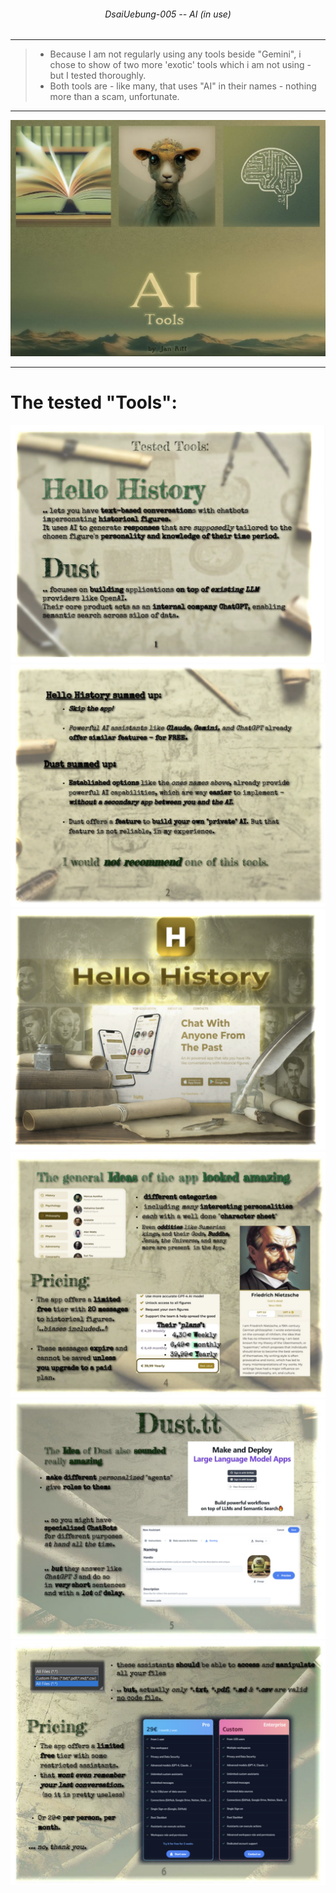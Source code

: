 ###### <p align="center"> DsaiUebung-005 -- AI (in use) </p>

<!-- ![assignment](./img/assignment.png)  -->

--- 

> - Because I am not regularly using any tools beside "Gemini", i chose to show of two more 'exotic' tools which i am not using - but I tested thoroughly.  
> - Both tools are - like many, that uses "AI" in their names - nothing more than a scam, unfortunate.  

---
 ![0](./img/0.png)

---
# The tested "Tools":

 ![1](./img/1.png)
 ![2](./img/2.png)
 ![3](./img/3.png)
 ![4](./img/4.png)
 ![5](./img/5.png)
 ![6](./img/6.png)
